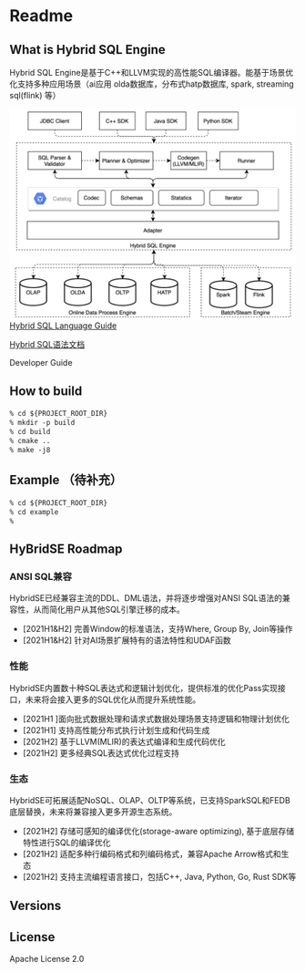 # Readme

## What is Hybrid SQL Engine

Hybrid SQL Engine是基于C++和LLVM实现的高性能SQL编译器。能基于场景优化支持多种应用场景（ai应用 olda数据库，分布式hatp数据库, spark, streaming sql(flink) 等）

<img src="./docs/img/HybridSE.png" alt="image-20210301164207172" style="width:600px" align="left"/>

[Hybrid SQL Language Guide](./docs/en/language_guide/reference.md)

[Hybrid SQL语法文档](./docs/zh-hans/language_guide/reference.md)

Developer Guide

## How to build

```shell
% cd ${PROJECT_ROOT_DIR}
% mkdir -p build
% cd build
% cmake ..
% make -j8
```

## Example （待补充）

```
% cd ${PROJECT_ROOT_DIR}
% cd example
% 

```

## HyBridSE Roadmap

### ANSI SQL兼容

HybridSE已经兼容主流的DDL、DML语法，并将逐步增强对ANSI SQL语法的兼容性，从而简化用户从其他SQL引擎迁移的成本。

* [2021H1&H2] 完善Window的标准语法，支持Where, Group By, Join等操作
* [2021H1&H2] 针对AI场景扩展特有的语法特性和UDAF函数

### 性能

HybridSE内置数十种SQL表达式和逻辑计划优化，提供标准的优化Pass实现接口，未来将会接入更多的SQL优化从而提升系统性能。

* [2021H1 ]面向批式数据处理和请求式数据处理场景支持逻辑和物理计划优化
* [2021H1] 支持高性能分布式执行计划生成和代码生成
* [2021H2] 基于LLVM(MLIR)的表达式编译和生成代码优化
* [2021H2] 更多经典SQL表达式优化过程支持

### 生态

HybridSE可拓展适配NoSQL、OLAP、OLTP等系统，已支持SparkSQL和FEDB底层替换，未来将兼容接入更多开源生态系统。

* [2021H2] 存储可感知的编译优化(storage-aware optimizing), 基于底层存储特性进行SQL的编译优化
* [2021H2] 适配多种行编码格式和列编码格式，兼容Apache Arrow格式和生态
* [2021H2] 支持主流编程语言接口，包括C++, Java, Python, Go, Rust SDK等



## Versions



## License

Apache License 2.0